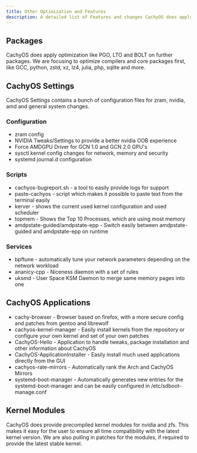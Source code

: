 ```yaml
---
title: Other Optimization and Features
description: A detailed list of Features and changes CachyOS does apply
---
```


Packages
--------

CachyOS does apply optimization like PGO, LTO and BOLT on further packages.
We are focusing to optimize compilers and core packages first, like GCC, python, zstd, xz, lz4, julia, php, sqlite and more.

CachyOS Settings
----------------

CachyOS Settings contains a bunch of configuration files for zram, nvidia, amd and general system changes.

### Configuration

- zram config
- NVIDIA Tweaks/Settings to provide a better nvidia OOB experience
- Force AMDGPU Driver for GCN 1.0 and GCN 2.0 GPU's
- sysctl kernel config changes for network, memory and security
- systemd journal.d configuration

### Scripts

- cachyos-bugreport.sh - a tool to easily provide logs for support
- paste-cachyos - script which makes it possible to paste text from the terminal easily
- kerver - shows the current used kernel configuration and used scheduler
- topmem - Shows the Top 10 Processes, which are using most memory
- amdpstate-guided/amdpstate-epp - Switch easily between amdpstate-guided and amdpstate-epp on runtime

### Services

- bpftune - automatically tune your network parameters depending on the network workload
- ananicy-cpp - Niceness daemon with a set of rules
- uksmd - User Space KSM Daemon to merge same memory pages into one


CachyOS Applications
--------------------

- cachy-browser - Browser based on firefox, with a more secure config and patches from gentoo and librewolf
- cachyos-kernel-manager - Easily install kernels from the repository or configure your own kernel and set of your own patches
- CachyOS-Hello - Application to handle tweaks, package installation and other information about CachyOS
- CachyOS-ApplicationInstaller - Easily install much used applications directly from the GUI
- cachyos-rate-mirrors - Automatically rank the Arch and CachyOS Mirrors
- systemd-boot-manager - Automatically generates new entries for the systemd-boot-manager and can be easily configured in /etc/sdboot-manage.conf

Kernel Modules
--------------

CachyOS does provide precompiled kernel modules for nvidia and zfs.
This makes it easy for the user to ensure all time compatibility with the latest kernel version. We are also pulling in patches for the modules, if required to provide the latest stable kernel.





